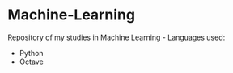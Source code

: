 # Machine-Learning
Repository of my studies in Machine Learning - Languages used:
  * Python
  * Octave
